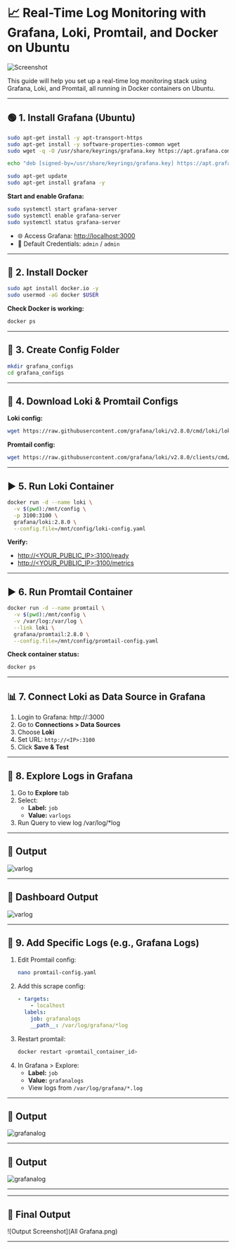
# 📈 Real-Time Log Monitoring with Grafana, Loki, Promtail, and Docker on Ubuntu

![Screenshot](Real-Time.png)

This guide will help you set up a real-time log monitoring stack using Grafana, Loki, and Promtail, all running in Docker containers on Ubuntu.

---

## 🟢 1. Install Grafana (Ubuntu)

```bash
sudo apt-get install -y apt-transport-https
sudo apt-get install -y software-properties-common wget
sudo wget -q -O /usr/share/keyrings/grafana.key https://apt.grafana.com/gpg.key
```

```bash
echo "deb [signed-by=/usr/share/keyrings/grafana.key] https://apt.grafana.com stable main" | sudo tee /etc/apt/sources.list.d/grafana.list
```

```bash
sudo apt-get update
sudo apt-get install grafana -y
```

**Start and enable Grafana:**
```bash
sudo systemctl start grafana-server
sudo systemctl enable grafana-server
sudo systemctl status grafana-server
```

- 🌐 Access Grafana: [http://localhost:3000](http://localhost:3000)
- 🔐 Default Credentials: `admin` / `admin`

---

## 🐳 2. Install Docker

```bash
sudo apt install docker.io -y
sudo usermod -aG docker $USER
```

**Check Docker is working:**
```bash
docker ps
```

---

## 📁 3. Create Config Folder

```bash
mkdir grafana_configs
cd grafana_configs
```

---

## 🔽 4. Download Loki & Promtail Configs

**Loki config:**
```bash
wget https://raw.githubusercontent.com/grafana/loki/v2.8.0/cmd/loki/loki-local-config.yaml -O loki-config.yaml
```

**Promtail config:**
```bash
wget https://raw.githubusercontent.com/grafana/loki/v2.8.0/clients/cmd/promtail/promtail-docker-config.yaml -O promtail-config.yaml
```

---

## ▶️ 5. Run Loki Container

```bash
docker run -d --name loki \
  -v $(pwd):/mnt/config \
  -p 3100:3100 \
  grafana/loki:2.8.0 \
  --config.file=/mnt/config/loki-config.yaml
```

**Verify:**

- [http://<YOUR_PUBLIC_IP>:3100/ready](http://<YOUR_PUBLIC_IP>:3100/ready)
- [http://<YOUR_PUBLIC_IP>:3100/metrics](http://<YOUR_PUBLIC_IP>:3100/metrics)

---

## ▶️ 6. Run Promtail Container

```bash
docker run -d --name promtail \
  -v $(pwd):/mnt/config \
  -v /var/log:/var/log \
  --link loki \
  grafana/promtail:2.8.0 \
  --config.file=/mnt/config/promtail-config.yaml
```

**Check container status:**
```bash
docker ps
```

---

## 📊 7. Connect Loki as Data Source in Grafana

1. Login to Grafana: http://<IP>:3000
2. Go to **Connections > Data Sources**
3. Choose **Loki**
4. Set URL: `http://<IP>:3100`
5. Click **Save & Test**

---

## 🔎 8. Explore Logs in Grafana

1. Go to **Explore** tab
2. Select:
   - **Label:** `job`
   - **Value:** `varlogs`
3. Run Query to view log /var/log/*log

---

## 🎉 Output

![varlog](varlog.png)

---

## 🎉 Dashboard Output

![varlog](varlog_dashboard.png)

---

## 📁 9. Add Specific Logs (e.g., Grafana Logs)

1. Edit Promtail config:
    ```bash
    nano promtail-config.yaml
    ```
2. Add this scrape config:
    ```yaml
    - targets:
        - localhost
      labels:
        job: grafanalogs
        __path__: /var/log/grafana/*log
    ```
3. Restart promtail:
    ```bash
    docker restart <promtail_container_id>
    ```
4. In Grafana > Explore:
    - **Label:** `job`
    - **Value:** `grafanalogs`
    - View logs from `/var/log/grafana/*.log`

---

## 🎉 Output

![grafanalog](grafanalog.png)

---

## 🎉 Output

![grafanalog](grafana_dashboard.png)

---

---
## 🎉 Final Output

![Output Screenshot](All Grafana.png)

---
